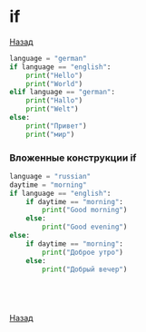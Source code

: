 # if

[Назад][back]

```python
language = "german"
if language == "english":
    print("Hello")
    print("World")
elif language == "german":
    print("Hallo")
    print("Welt")
else:
    print("Привет")
    print("мир")
```

### Вложенные конструкции if

```python
language = "russian"
daytime = "morning"
if language == "english":
    if daytime == "morning":
        print("Good morning")
    else:
        print("Good evening")
else:
    if daytime == "morning":
        print("Доброе утро")
    else:
        print("Добрый вечер")
```

```python

```

```python

```

```python

```

```python

```

[Назад][back]

[back]: <.> "Назад к оглавлению"